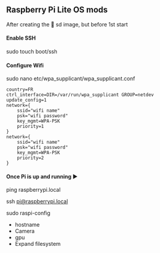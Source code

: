 ## Raspberry Pi Lite OS mods
After creating the :floppy_disk: sd image, but before 1st start

#### Enable SSH
sudo touch boot/ssh

#### Configure Wifi
sudo nano etc/wpa_supplicant/wpa_supplicant.conf
```
country=FR
ctrl_interface=DIR=/var/run/wpa_supplicant GROUP=netdev
update_config=1
network={
    ssid="wifi name"
    psk="wifi password"
    key_mgmt=WPA-PSK
    priority=1
}
network={
    ssid="wifi name"
    psk="wifi password"
    key_mgmt=WPA-PSK
    priority=2
}
```


#### Once Pi is up and running :arrow_forward:
ping raspberrypi.local

ssh pi@raspberrypi.local

sudo raspi-config
* hostname
* Camera
* gpu
* Expand filesystem

